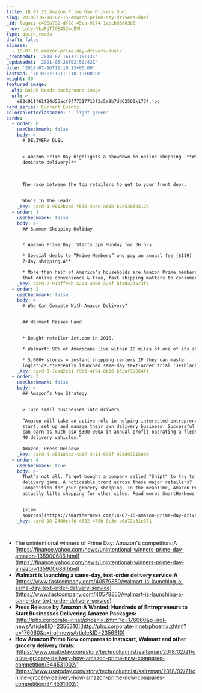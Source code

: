 ```yaml
---
title: 18.07.15 Amazon Prime Day Drivers Duel
slug: 20180716-18-07-15-amazon-prime-day-drivers-duel
_id: legacy-c498a792-df28-45ca-9174-1eccb86803b6
_rev: LotyrYkaRjTl0E452wcEVh
type: quick_reads
draft: false
aliases:
  - 18-07-15-amazon-prime-day-drivers-duel/
_createdAt: '2018-07-16T11:10:13Z'
_updatedAt: '2021-03-26T02:50:42Z'
date: '2018-07-16T11:10:13+00:00'
lastmod: '2018-07-16T11:10:13+00:00'
weight: 50
featured_image:
  alt: Quick Reads background image
  url: >-
    e92c911f61f24d55acf9f77317713f3c5a9b7dd62560x1734.jpg
card_series: Current Events
colorpaletteclassname: '--light-green'
cards:
  - order: 0
    useCheckmark: false
    body: >-
      # DELIVERY DUEL


      > Amazon Prime Day highlights a showdown in online shopping –**Who will
      dominate delivery?**  
        
        
        
      The race between the top retailers to get to your front door.


      Who's In The Lead?
    _key: card-1-9012b2bd-f630-4ace-a81b-b2e5306b512b
  - order: 1
    useCheckmark: false
    body: >-
      ## Summer Shopping Holiday


      * Amazon Prime Day: Starts 3pm Monday for 36 hrs.

      * Special deals to “Prime Members” who pay an annual fee ($119) for**free
      2-day shipping.A**

      * More than half of America’s households are Amazon Prime members – proof
      that online convenience & free, fast shipping matters to consumers.
    _key: card-2-91affe6b-a204-400d-a26f-bf4d4245c3f7
  - order: 2
    useCheckmark: false
    body: >-
      # Who Can Compete With Amazon Delivery?


      ## Walmart Raises Hand


      * Bought retailer Jet.com in 2016.

      * Walmart: 90% of Americans live within 10 miles of one of its stores.

      * 5,000+ stores = instant shipping centers IF they can master
      logistics.**Recently launched same-day text-order trial ‘Jetblack.’**
    _key: card-3-7aad2c61-f9b6-4f94-8b56-b32af39864ff
  - order: 3
    useCheckmark: false
    body: >-
      ## Amazon’s New Strategy


      > Turn small businesses into drivers  
        
      “Amazon will take an active role in helping interested entrepreneurs
      start, set up and manage their own delivery business. Successful owners
      can earn as much asA $300,000A in annual profit operating a fleet of up to
      40 delivery vehicles.”  
        
      Amazon, Press Release
    _key: card-4-a56184ba-4a87-4414-979f-9788970150b0
  - order: 4
    useCheckmark: true
    body: >-
      That's not all. Target bought a company called "Shipt" to try to up its
      delivery game. A noticeable trend across these major retailers?
      Competition for your grocery shopping. In the meantime, Amazon Prime Day
      actually lifts shopping for other sites. Read more: SmartHerNews.com


      [view
      sources](https://smarthernews.com/18-07-15-amazon-prime-day-drivers-duel/)
    _key: card-10-2400cef6-4682-479b-8c3e-e0a72a31e371

---
```

* The unintentional winners of Prime Day: Amazon”s competitors:A  
[https://finance.yahoo.com/news/unintentional-winners-prime-day-amazon-135900686.html](https://finance.yahoo.com/news/unintentional-winners-prime-day-amazon-135900686.html)
* **Walmart is launching a same-day, text-order delivery service:A**  
[https://www.fastcompany.com/40579850/walmart-is-launching-a-same-day-text-order-delivery-service](https://www.fastcompany.com/40579850/walmart-is-launching-a-same-day-text-order-delivery-service)
* **Press Release by Amazon:A** **Wanted: Hundreds of Entrepreneurs to Start Businesses Delivering Amazon Packages:**  
[http://phx.corporate-ir.net/phoenix.zhtml?c=176060&p=irol-newsArticle&ID=2356310](http://phx.corporate-ir.net/phoenix.zhtml?c=176060&p=irol-newsArticle&ID=2356310)
* **How Amazon Prime Now compares to Instacart, Walmart and other grocery delivery rivals:**  
[https://www.usatoday.com/story/tech/columnist/saltzman/2018/02/21/online-grocery-delivery-how-amazon-prime-now-compares-competition/344531002/](https://www.usatoday.com/story/tech/columnist/saltzman/2018/02/21/online-grocery-delivery-how-amazon-prime-now-compares-competition/344531002/)